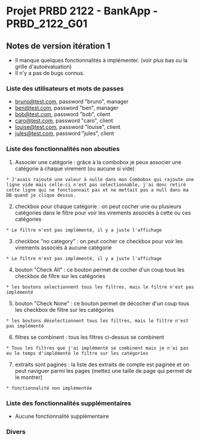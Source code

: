 # Projet PRBD 2122 - BankApp - PRBD_2122_G01

## Notes de version itération 1 

  * Il manque quelques fonctionnalités à implémenter. (voir plus bas ou la grille d'autoévaluation)
  * Il n'y a pas de bugs connus.
 

### Liste des utilisateurs et mots de passes

  * bruno@test.com, password "bruno", manager
  * ben@test.com, password "ben", manager
  * bob@test.com, password "bob", client
  * caro@test.com, password "caro", client
  * louise@test.com, password "louise", client
  * jules@test.com, password "jules", client
  

### Liste des fonctionnalités non abouties

  1. Associer une catégorie : grâce à la combobox je peux associer une catégorie à chaque virement (ou aucune si vide)
	
	* J'avais rajouté une valeur à nulle dans mon Combobox qui rajoute une ligne vide mais celle-ci n'est pas selectionnable, j'ai donc retiré cette ligne qui ne fonctionnait pas et ne mettait pas a null dans ma DB quand je clique dessus.

  2. checkbox pour chaque catégorie : on peut cocher une ou plusieurs catégories dans le filtre pour voir les virements associés à cette ou ces catégories
	
	* Le filtre n'est pas implémenté, il y a juste l'affichage

  3. checkbox "no category" : on peut cocher ce checkbox pour voir les virements associés à aucune catégorie
	
	* Le filtre n'est pas implémenté, il y a juste l'affichage

  4. bouton "Check All" : ce bouton permet de cocher d'un coup tous les checkbox de filtre sur les catégories
   
	* les boutons selectionnent tous les filtres, mais le filtre n'est pas implémenté

  5. bouton "Check None" : ce bouton permet de décocher d'un coup tous les checkbox de filtre sur les catégories
   
	* les boutons déselectionnent tous les filtres, mais le filtre n'est pas implémenté
		
  6. filtres se combinent : tous les filtres ci-dessus se combinent
   
	* Tous les filtres que j'ai implémenté se combinent mais je n'ai pas eu le temps d'implémenté le filtre sur les catégories

  7. extraits sont paginés : la liste des extraits de compte est paginée et on peut naviguer parmi les pages (mettez une taille de page qui permet de le montrer)
   
	* fonctionnalité non implémentée
		

### Liste des fonctionnalités supplémentaires
  
  * Aucune fonctionnalité supplémentaire

### Divers
  